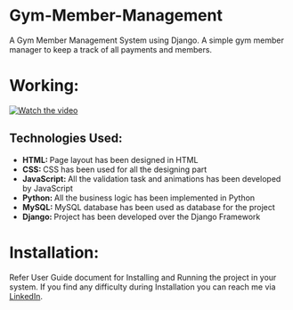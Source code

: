 # Gym-Member-Management
A Gym Member Management System using Django. A simple gym member manager to keep a track of all payments and members.

# Working:
[![Watch the video](https://img.youtube.com/vi/fqcFv9RPXzI/0.jpg)](https://youtu.be/fqcFv9RPXzI)

<h2>Technologies Used:</h2>
<ul>
    <li><b>HTML: </b>Page layout has been designed in HTML</li>
    <li><b>CSS: </b>CSS has been used for all the designing part</li>
    <li><b>JavaScript: </b>All the validation task and animations has been developed by JavaScript</li>
    <li><b>Python: </b>All the business logic has been implemented in Python</li>
    <li><b>MySQL: </b>MySQL database has been used as database for the project</li>
    <li><b>Django: </b>Project has been developed over the Django Framework</li>
</ul>

# Installation:
Refer User Guide document for Installing and Running the project in your system. If you find any difficulty during Installation you can reach me via <a target="_blank" href="https://linkedin.com/in/keddy odhiambo">LinkedIn</a>.</li>

